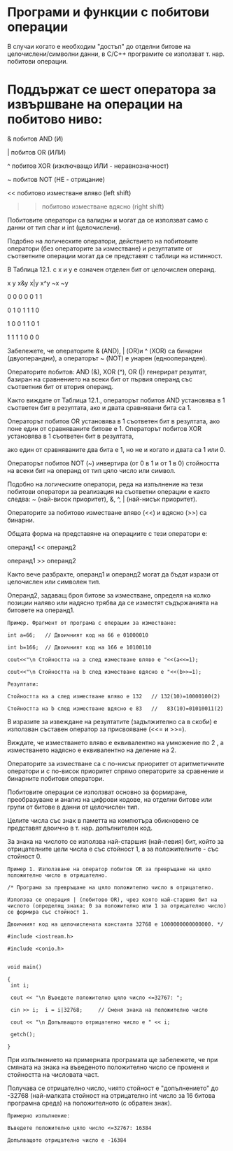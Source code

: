 # Програми и функции с побитови операции

В случаи когато е необходим "достъп" до отделни битове на целочислени/символни данни, в C/C++ програмите се използват т. нар. побитови операции.

Поддържат се шест оператора за извършване на операции на побитово ниво:
=

&	побитов AND (И)

|	побитов OR (ИЛИ)

^	побитов XOR (изключващо ИЛИ - неравнозначност)

~	побитов NOT (НЕ - отрицание)

<<	побитово изместване вляво (left shift)

 >>	побитово изместване вдясно (right shift)

Побитовите оператори са валидни и могат да се използват само с данни от тип char и int (целочислени). 

Подобно на логическите оператори, действието на побитовите оператори (без операторите за изместване) и резултатите от съответните операции
могат да се представят с таблици на истинност. 

В Таблица 12.1. с x и y е означен отделен бит от целочислен операнд.

x	y	x&y	x|y	x^y	~x	~y

0	0	 0	 0	 0	 1	 1

0	1	 0	 1	 1	 1	 0

1	0	 0	 1	 1	 0	 1

1	1	 1	 1	 0	 0	 0

Забележете, че операторите & (AND), | (OR)и ^ (XOR) са бинарни (двуоперандни), а операторът ~ (NOT) е унарен (еднооперанден).

Операторите побитов: AND (&), XOR (^), OR (|) генерират резултат, базиран на сравнението на всеки бит от първия операнд със съответния бит от втория операнд. 

Както виждате от Таблица 12.1., операторът побитов AND установява в 1 съответен бит в резултата, ако и двата сравнявани бита са 1. 

Операторът побитов OR установява в 1 съответен бит в резултата, ако поне един от сравняваните битове е 1. Операторът побитов XOR установява в 1 съответен бит в резултата,

ако един от сравняваните два бита е 1, но не и когато и двата са 1 или 0.

Операторът побитов NOT (~) инвертира (от 0 в 1 и от 1 в 0) стойността на всеки бит на операнд от тип цяло число или символ.

Подобно на логическите оператори, реда на изпълнение на тези побитови оператори за реализация на съответни операции е както следва: 
~ (най-висок приоритет), &, ^, | (най-нисък приоритет). 

Операторите за побитово изместване вляво (<<) и вдясно (>>) са бинарни. 

Общата форма на представяне на операциите с тези оператори е:

операнд1 << операнд2

операнд1 >> операнд2

Както вече разбрахте, операнд1 и операнд2 могат да бъдат изрази от целочислен или символен тип. 

Операнд2, задаващ броя битове за изместване, определя на колко позиции наляво или надясно трябва да се изместят съдържанията на битовете на операнд1.

```
Пример. Фрагмент от програма с операции за изместване:

int a=66;   // Двоичният код на 66 е 01000010

int b=166;  // Двоичният код на 166 е 10100110

cout<<"\n Стойността на a след изместване вляво е "<<(а<<=1);

cout<<"\n Стойността на b след изместване вдясно е "<<(b>>=1);

```

```
Резултати:

Стойността на a след изместване вляво е 132   // 132(10)=10000100(2)

Стойността на b след изместване вдясно е 83   //   83(10)=01010011(2)
```

В изразите за извеждане на резултатите (задължително са в скоби) е използван съставен оператор за присвояване (<<= и >>=). 

Виждате, че изместването вляво е еквивалентно на умножение по 2 , а изместването надясно е еквивалентно на деление на 2. 

Операторите за изместване са с по-нисък приоритет от аритметичните оператори и с по-висок приоритет спрямо операторите за сравнение и бинарните побитови оператори. 

Побитовите операции се използват основно за формиране, преобразуване и анализ на цифрови кодове, на отделни битове или групи от битове в данни от целочислен тип. 

Целите числа със знак в паметта на компютъра обикновено се представят двоично в т. нар. допълнителен код.

За знака на числото се използва най-старшия (най-левия) бит, който за отрицателните цели числа е със стойност 1, а за положителните - със стойност 0.

```
Пример 1. Използване на оператор побитов OR за превръщане на цяло положително число в отрицателно.

/* Програма за превръщане на цяло положително число в отрицателно.   

Използва се операция | (побитово OR), чрез която най-старшия бит на числото (определящ знака: 0 за положително или 1 за отрицателно число) се формира със стойност 1. 

Двоичният код на целочислената константа 32768 е 1000000000000000. */

#include <iostream.h>

#include <conio.h>


void main()

{
 int i;

 cout << "\n Въведете положително цяло число <=32767: ";
 
 cin >> i;  i = i|32768;     // Сменя знака на положително число
 
 cout << "\n Допълващото отрицателно число е " << i;
 
 getch();
 
}

```
При изпълнението на примерната програмата ще забележете, че при смяната на знака на въведеното положително число се променя и стойността на числовата част. 

Получава се отрицателно число, чиято стойност е "допълнението" до -32768 (най-малката стойност на отрицателно int число за 16 битова програмна среда) на положителното (с обратен знак).

```
Примерно изпълнение:

Въведете положително цяло число <=32767: 16384

Допълващото отрицателно число е -16384
```
